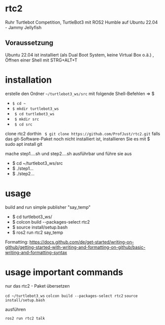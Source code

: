 # rtc2
Ruhr Turtlebot Competition, TurtleBot3 mit ROS2 Humble auf Ubuntu 22.04 - Jammy Jellyfish

## Voraussetzung
Ubuntu 22.04 ist installiert (als Dual Boot System, keine Virtual Box o.ä.) , 
Öffnen einer Shell mit STRG+ALT+T

# installation
erstelle den Ordner `~/turtlebot3_ws/src` mit folgende Shell-Befehlen => $
* ` $ cd ~ ` 
* ` $ mkdir turtlebot3_ws `
* ` $ cd turtlebot3_ws`
* ` $ mkdir src`
* ` $ cd src`

clone rtc2 dorthin
  ` $ git clone https://github.com/ProfJust/rtc2.git`
  falls das git-Software-Paket noch nicht installiert ist, installieren Sie es mit
  $ sudo apt install git
  

mache step1....sh und step2....sh ausführbar
und führe sie aus

* $ cd ~/turtlebot3_ws/src
* $ ./step1...
* $ ./step2... 

# usage
build and run simple publisher "say_temp"

- $ cd turtlebot3_ws/
- $ colcon build --packages-select rtc2
- $ source install/setup.bash 
- $ ros2 run rtc2 say_temp 


Formatting: https://docs.github.com/de/get-started/writing-on-github/getting-started-with-writing-and-formatting-on-github/basic-writing-and-formatting-syntax


# usage important commands

nur das rtc2 - Paket übersetzen

`cd ~/turtlebot3_ws`
`colcon build --packages-select rtc2`
`source install/setup.bash`

ausführen

`ros2 run rtc2 talk`


